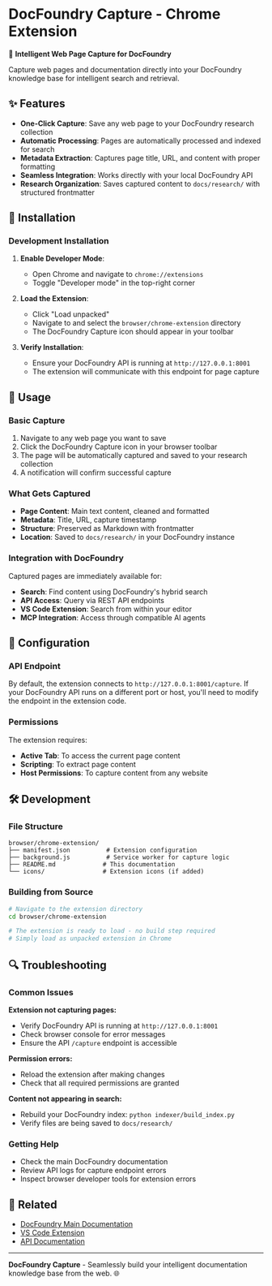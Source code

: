 # DocFoundry Capture - Chrome Extension

🔗 **Intelligent Web Page Capture for DocFoundry**

Capture web pages and documentation directly into your DocFoundry knowledge base for intelligent search and retrieval.

## ✨ Features

- **One-Click Capture**: Save any web page to your DocFoundry research collection
- **Automatic Processing**: Pages are automatically processed and indexed for search
- **Metadata Extraction**: Captures page title, URL, and content with proper formatting
- **Seamless Integration**: Works directly with your local DocFoundry API
- **Research Organization**: Saves captured content to `docs/research/` with structured frontmatter

## 🚀 Installation

### Development Installation

1. **Enable Developer Mode**:
   - Open Chrome and navigate to `chrome://extensions`
   - Toggle "Developer mode" in the top-right corner

2. **Load the Extension**:
   - Click "Load unpacked"
   - Navigate to and select the `browser/chrome-extension` directory
   - The DocFoundry Capture icon should appear in your toolbar

3. **Verify Installation**:
   - Ensure your DocFoundry API is running at `http://127.0.0.1:8001`
   - The extension will communicate with this endpoint for page capture

## 📖 Usage

### Basic Capture
1. Navigate to any web page you want to save
2. Click the DocFoundry Capture icon in your browser toolbar
3. The page will be automatically captured and saved to your research collection
4. A notification will confirm successful capture

### What Gets Captured
- **Page Content**: Main text content, cleaned and formatted
- **Metadata**: Title, URL, capture timestamp
- **Structure**: Preserved as Markdown with frontmatter
- **Location**: Saved to `docs/research/` in your DocFoundry instance

### Integration with DocFoundry
Captured pages are immediately available for:
- **Search**: Find content using DocFoundry's hybrid search
- **API Access**: Query via REST API endpoints
- **VS Code Extension**: Search from within your editor
- **MCP Integration**: Access through compatible AI agents

## 🔧 Configuration

### API Endpoint
By default, the extension connects to `http://127.0.0.1:8001/capture`. If your DocFoundry API runs on a different port or host, you'll need to modify the endpoint in the extension code.

### Permissions
The extension requires:
- **Active Tab**: To access the current page content
- **Scripting**: To extract page content
- **Host Permissions**: To capture content from any website

## 🛠️ Development

### File Structure
```
browser/chrome-extension/
├── manifest.json          # Extension configuration
├── background.js          # Service worker for capture logic
├── README.md             # This documentation
└── icons/                # Extension icons (if added)
```

### Building from Source
```bash
# Navigate to the extension directory
cd browser/chrome-extension

# The extension is ready to load - no build step required
# Simply load as unpacked extension in Chrome
```

## 🔍 Troubleshooting

### Common Issues

**Extension not capturing pages:**
- Verify DocFoundry API is running at `http://127.0.0.1:8001`
- Check browser console for error messages
- Ensure the API `/capture` endpoint is accessible

**Permission errors:**
- Reload the extension after making changes
- Check that all required permissions are granted

**Content not appearing in search:**
- Rebuild your DocFoundry index: `python indexer/build_index.py`
- Verify files are being saved to `docs/research/`

### Getting Help
- Check the main DocFoundry documentation
- Review API logs for capture endpoint errors
- Inspect browser developer tools for extension errors

## 🔗 Related
- [DocFoundry Main Documentation](../../README.md)
- [VS Code Extension](../../extensions/vscode/)
- [API Documentation](../../server/)

---

**DocFoundry Capture** - Seamlessly build your intelligent documentation knowledge base from the web. 🌐
